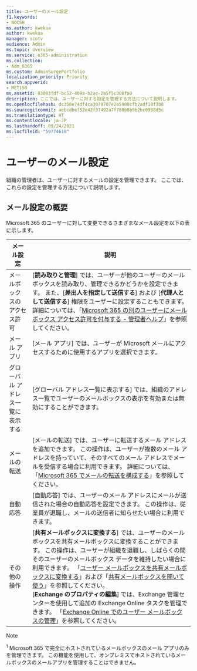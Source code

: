 ```yaml
---
title: ユーザーのメール設定
f1.keywords:
- NOCSH
ms.author: kwekua
author: kwekua
manager: scotv
audience: Admin
ms.topic: overview
ms.service: o365-administration
ms.collection:
- Adm_O365
ms.custom: AdminSurgePortfolio
localization_priority: Priority
search.appverid:
- MET150
ms.assetid: 03083fdf-bc52-409a-b2ac-2a5f5c308fa0
description: ここでは、ユーザーに対する設定を管理する方法について説明します。
ms.openlocfilehash: dc358e74df4ca3070707e2e5909cfb2adf18f3b8
ms.sourcegitcommit: aebcdbef52e42f37492a7f780b8b9b2bc0998d5c
ms.translationtype: HT
ms.contentlocale: ja-JP
ms.lasthandoff: 09/24/2021
ms.locfileid: "59774618"
---
```

# <a name="user-email-settings"></a>ユーザーのメール設定

組織の管理者は、ユーザーに対するメールの設定を管理できます。 ここでは、これらの設定を管理する方法について説明します。

## <a name="summary-of-email-settings"></a>メール設定の概要

Microsoft 365 のユーザーに対して変更できるさまざまなメール設定を以下の表に示します。


|メール設定|説明  |
|---------|---------|
|メールボックスのアクセス許可| [**読み取りと管理**] では、ユーザーが他のユーザーのメールボックスを読み取り、管理できるかどうかを設定できます。 また、[**差出人を指定して送信する**] および [**代理人として送信する**] 権限をユーザーに設定することもできます。 詳細については、「[Microsoft 365 の別のユーザーにメールボックス アクセス許可を付与する - 管理者ヘルプ](../add-users/give-mailbox-permissions-to-another-user.md)」を参照してください。 |
|メール アプリ| [メール アプリ] では、ユーザーが Microsoft メールにアクセスするために使用するアプリを選択できます。 |
|グローバル アドレス一覧に表示する| [グローバル アドレス一覧に表示する] では、組織のアドレス一覧でユーザーのメールボックスの表示を有効または無効にすることができます。 |
|メールの転送|[メールの転送] では、ユーザーに転送するメール アドレスを追加できます。 この操作は、ユーザーが複数のメール アドレスを持っていて、そのすべてのメール アドレスでメールを受信する場合に利用できます。 詳細については、「[Microsoft 365 でメールの転送を構成する](configure-email-forwarding.md)」を参照してください。|
|自動応答|[自動応答] では、ユーザーのメール アドレスにメールが送信された場合の自動応答を設定できます。 この操作は、従業員が退職し、メールの送信者に知らせたい場合に利用できます。|
|その他の操作| [**共有メールボックスに変換する**] では、ユーザーのメールボックスを共有メールボックスに変換することができます。 この操作は、ユーザーが組織を退職し、しばらくの間そのユーザーのメールボックス データを維持したい場合に利用できます。 「[ユーザー メールボックスを共有メールボックスに変換する](convert-user-mailbox-to-shared-mailbox.md)」および「[共有メールボックスを開いて使う](https://support.microsoft.com/office/d94a8e9e-21f1-4240-808b-de9c9c088afd)」を参照してください。</br>[**Exchange のプロパティの編集**] では、Exchange 管理センターを使用して追加の Exchange Online タスクを管理できます。 「[Exchange Online でのユーザー メールボックスの管理](/exchange/recipients-in-exchange-online/manage-user-mailboxes/manage-user-mailboxes)」を参照してください。|

> [!NOTE]
>
> <sup>1</sup> Microsoft 365 で完全にホストされているメールボックスのメール アプリのみを管理できます。 この機能を使用して、オンプレミスでホストされているメールボックスのメールアプリを管理することはできません。